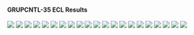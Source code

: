#### GRUPCNTL-35 ECL Results

![](ECL/GRUPCNTL-35-Field_Production_Comparison_Plot.png)
![](ECL/GRUPCNTL-35-Field_Sales_Gas_Production_Comparison_Plot.png)
![](ECL/GRUPCNTL-35-Field_Water_Injection_Comparison_Plot.png)
![](ECL/GRUPCNTL-35-Group_INJE_Gas_Injection_Comparison_Plot.png)
![](ECL/GRUPCNTL-35-Group_INJE_Water_Injection_Comparison_Plot.png)
![](ECL/GRUPCNTL-35-Group_PROD_Production_Comparison_Plot.png)
![](ECL/GRUPCNTL-35-Well_INJ1_Gas_Injection_Comparison_Plot.png)
![](ECL/GRUPCNTL-35-Well_INJ1_Water_Injection_Performance.png)
![](ECL/GRUPCNTL-35-Well_INJ2_Water_Injection_Performance.png)
![](ECL/GRUPCNTL-35-Well_PROD1_Pressure_Comparison_Plot.png)
![](ECL/GRUPCNTL-35-Well_PROD1_Production_and_Mode_of_Control_Plot.png)
![](ECL/GRUPCNTL-35-Well_PROD1_Production_Performance.png)
![](ECL/GRUPCNTL-35-Well_PROD2_Pressure_Comparison_Plot.png)
![](ECL/GRUPCNTL-35-Well_PROD2_Production_and_Mode_of_Control_Plot.png)
![](ECL/GRUPCNTL-35-Well_PROD2_Production_Performance.png)
![](ECL/GRUPCNTL-35-Well_PROD3_Pressure_Comparison_Plot.png)
![](ECL/GRUPCNTL-35-Well_PROD3_Production_and_Mode_of_Control_Plot.png)
![](ECL/GRUPCNTL-35-Well_PROD3_Production_Performance.png)
![](ECL/GRUPCNTL-35-Well_PROD4_Pressure_Comparison_Plot.png)
![](ECL/GRUPCNTL-35-Well_PROD4_Production_and_Mode_of_Control_Plot.png)
![](ECL/GRUPCNTL-35-Well_PROD4_Production_Performance.png)
